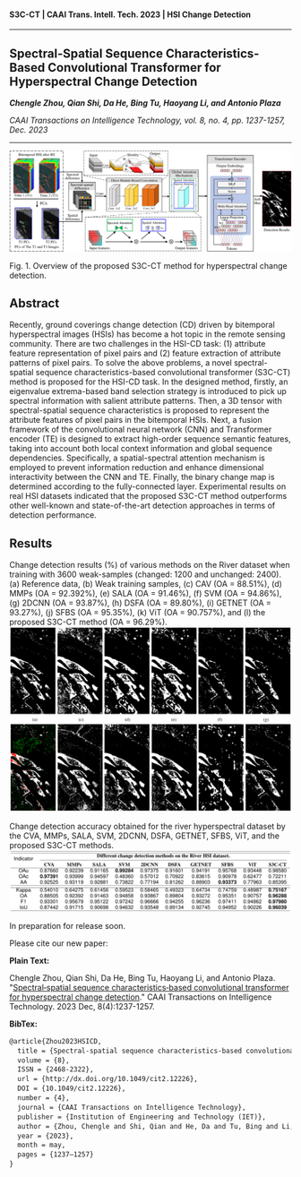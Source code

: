 #### S3C-CT | CAAI Trans. Intell. Tech. 2023 | HSI Change Detection
---
## Spectral-Spatial Sequence Characteristics-Based Convolutional Transformer for Hyperspectral Change Detection

***Chengle Zhou, Qian Shi, Da He, Bing Tu, Haoyang Li, and Antonio Plaza***

*CAAI Transactions on Intelligence Technology, vol. 8, no. 4, pp. 1237-1257, Dec. 2023*

---

![framework](https://github.com/chengle-zhou/MY-IMAGE/blob/4a652946efb8aa6fd108c6790f26a40d398ae0d4/S3C-CT/framework.png)

Fig. 1. Overview of the proposed S3C-CT method for hyperspectral change detection.



## Abstract

Recently, ground coverings change detection (CD) driven by bitemporal hyperspectral images (HSIs) has become a hot topic in the remote sensing community. There are two challenges in the HSI-CD task: (1) attribute feature representation of pixel pairs and (2) feature extraction of attribute patterns of pixel pairs. To solve the above problems, a novel spectral-spatial sequence characteristics-based convolutional transformer (S3C-CT) method is proposed for the HSI-CD task. In the designed method, firstly, an eigenvalue extrema-based band selection strategy is introduced to pick up spectral information with salient attribute patterns. Then, a 3D tensor with spectral-spatial sequence characteristics is proposed to represent the attribute features of pixel pairs in the bitemporal HSIs. Next, a fusion framework of the convolutional neural network (CNN) and Transformer encoder (TE) is designed to extract high-order sequence semantic features, taking into account both local context information and global sequence dependencies. Specifically, a spatial-spectral attention mechanism is employed to prevent information reduction and enhance dimensional interactivity between the CNN and TE. Finally, the binary change map is determined according to the fully-connected layer. Experimental results on real HSI datasets indicated that the proposed S3C-CT method outperforms other well-known and state-of-the-art detection approaches in terms of detection performance.

## Results
Change detection results (%) of various methods on the River dataset when training with 3600 weak-samples (changed: 1200 and unchanged: 2400). (a) Reference data, (b) Weak training samples, (c) CAV (OA = 88.51%), (d) MMPs (OA = 92.392%), (e) SALA (OA = 91.46%), (f) SVM (OA = 94.86%), (g) 2DCNN (OA = 93.87%), (h) DSFA (OA = 89.80%), (i) GETNET (OA = 93.27%), (j) SFBS (OA = 95.35%), (k) ViT (OA = 90.757%), and (l) the proposed S3C-CT method (OA = 96.29%).
![result1](https://github.com/chengle-zhou/MY-IMAGE/blob/4a652946efb8aa6fd108c6790f26a40d398ae0d4/S3C-CT/result1.png)

Change detection accuracy obtained for the river hyperspectral dataset by the CVA, MMPs, SALA, SVM, 2DCNN, DSFA, GETNET, SFBS, ViT, and the proposed S3C-CT methods.
![table1](https://github.com/chengle-zhou/MY-IMAGE/blob/4a652946efb8aa6fd108c6790f26a40d398ae0d4/S3C-CT/table1.png)



In preparation for release soon.

Please cite our new paper:

**Plain Text:**

Chengle Zhou, Qian Shi, Da He, Bing Tu, Haoyang Li, and Antonio Plaza. "[Spectral‐spatial sequence characteristics‐based convolutional transformer for hyperspectral change detection](https://ietresearch.onlinelibrary.wiley.com/doi/full/10.1049/cit2.12226)." CAAI Transactions on Intelligence Technology. 2023 Dec, 8(4):1237-1257.

**BibTex:**

```latex
@article{Zhou2023HSICD,
  title = {Spectral‐spatial sequence characteristics‐based convolutional transformer for hyperspectral change detection},
  volume = {8},
  ISSN = {2468-2322},
  url = {http://dx.doi.org/10.1049/cit2.12226},
  DOI = {10.1049/cit2.12226},
  number = {4},
  journal = {CAAI Transactions on Intelligence Technology},
  publisher = {Institution of Engineering and Technology (IET)},
  author = {Zhou, Chengle and Shi, Qian and He, Da and Tu, Bing and Li, Haoyang and Plaza, Antonio},
  year = {2023},
  month = may,
  pages = {1237–1257}
}
```
